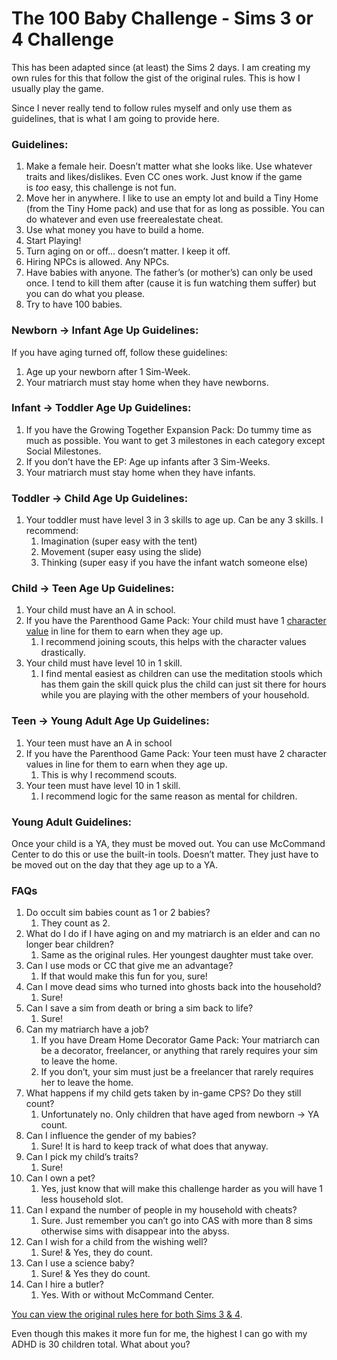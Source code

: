 # The 100 Baby Challenge - Sims 3 or 4 Challenge
This has been adapted since (at least) the Sims 2 days. I am creating my own rules for this that follow the gist of the original rules. This is how I usually play the game.

Since I never really tend to follow rules myself and only use them as guidelines, that is what I am going to provide here.

### Guidelines:
1. Make a female heir. Doesn’t matter what she looks like. Use whatever traits and likes/dislikes. Even CC ones work. Just know if the game is _too_ easy, this challenge is not fun.
2. Move her in anywhere. I like to use an empty lot and build a Tiny Home (from the Tiny Home pack) and use that for as long as possible. You can do whatever and even use freerealestate cheat.
3. Use what money you have to build a home.
4. Start Playing!
5. Turn aging on or off… doesn’t matter. I keep it off.
6. Hiring NPCs is allowed. Any NPCs.
7. Have babies with anyone. The father’s (or mother’s) can only be used once. I tend to kill them after (cause it is fun watching them suffer) but you can do what you please.
8. Try to have 100 babies.

### Newborn -> Infant Age Up Guidelines:

If you have aging turned off, follow these guidelines:

1. Age up your newborn after 1 Sim-Week.
2. Your matriarch must stay home when they have newborns.

### Infant -> Toddler Age Up Guidelines:
1. If you have the Growing Together Expansion Pack: Do tummy time as much as possible. You want to get 3 milestones in each category except Social Milestones.
2. If you don’t have the EP: Age up infants after 3 Sim-Weeks.
3. Your matriarch must stay home when they have infants.

### Toddler -> Child Age Up Guidelines:

1. Your toddler must have level 3 in 3 skills to age up. Can be any 3 skills. I recommend:
    1. Imagination (super easy with the tent)
    2. Movement (super easy using the slide)
    3. Thinking (super easy if you have the infant watch someone else)

### Child -> Teen Age Up Guidelines:

1. Your child must have an A in school.
2. If you have the Parenthood Game Pack: Your child must have 1 [character value](https://www.carls-sims-4-guide.com/gamepacks/parenthood/values.php) in line for them to earn when they age up.
    1. I recommend joining scouts, this helps with the character values drastically.
3. Your child must have level 10 in 1 skill.
    1. I find mental easiest as children can use the meditation stools which has them gain the skill quick plus the child can just sit there for hours while you are playing with the other members of your household.

### Teen -> Young Adult Age Up Guidelines:

1. Your teen must have an A in school
2. If you have the Parenthood Game Pack: Your teen must have 2 character values in line for them to earn when they age up.
    1. This is why I recommend scouts.
3. Your teen must have level 10 in 1 skill.
    1. I recommend logic for the same reason as mental for children.

### Young Adult Guidelines:

Once your child is a YA, they must be moved out. You can use McCommand Center to do this or use the built-in tools. Doesn’t matter. They just have to be moved out on the day that they age up to a YA.

### FAQs

1. Do occult sim babies count as 1 or 2 babies?
    1. They count as 2.
2. What do I do if I have aging on and my matriarch is an elder and can no longer bear children?
    1. Same as the original rules. Her youngest daughter must take over.
3. Can I use mods or CC that give me an advantage?
    1. If that would make this fun for you, sure!
4. Can I move dead sims who turned into ghosts back into the household?
    1. Sure!
5. Can I save a sim from death or bring a sim back to life?
    1. Sure!
6. Can my matriarch have a job?
    1. If you have Dream Home Decorator Game Pack: Your matriarch can be a decorator, freelancer, or anything that rarely requires your sim to leave the home.
    2. If you don’t, your sim must just be a freelancer that rarely requires her to leave the home.
7. What happens if my child gets taken by in-game CPS? Do they still count?
    1. Unfortunately no. Only children that have aged from newborn -> YA count.
8. Can I influence the gender of my babies?
    1. Sure! It is hard to keep track of what does that anyway.
9. Can I pick my child’s traits?
    1. Sure!
10. Can I own a pet?
    1. Yes, just know that will make this challenge harder as you will have 1 less household slot.
11. Can I expand the number of people in my household with cheats?
    1. Sure. Just remember you can’t go into CAS with more than 8 sims otherwise sims with disappear into the abyss.
12. Can I wish for a child from the wishing well?
    1. Sure! & Yes, they do count.
13. Can I use a science baby?
    1. Sure! & Yes they do count.
14. Can I hire a butler?
    1. Yes. With or without McCommand Center.

[You can view the original rules here for both Sims 3 & 4](https://kelseydangerous.fandom.com/wiki/100_Baby_Challenge_Rules).

Even though this makes it more fun for me, the highest I can go with my ADHD is 30 children total. What about you?
